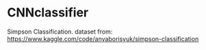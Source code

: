 # CNNclassifier
Simpson Classification. dataset from: https://www.kaggle.com/code/anyaborisyuk/simpson-classification
